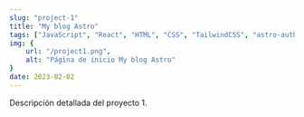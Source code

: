```yaml
---
slug: "project-1"
title: "My blog Astro"
tags: ["JavaScript", "React", "HTML", "CSS", "TailwindCSS", "astro-auth", "OAuth", "Astro"]
img: {
    url: "/project1.png",
    alt: "Página de inicio My blog Astro"
}
date: 2023-02-02
---
```


Descripción detallada del proyecto 1.


